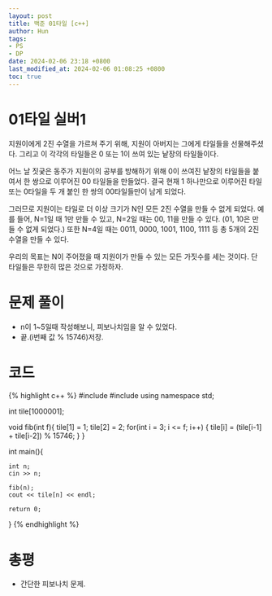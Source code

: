 ```yaml
---
layout: post
title: 백준 01타일 [c++]
author: Hun
tags:
- PS
- DP
date: 2024-02-06 23:18 +0800
last_modified_at: 2024-02-06 01:08:25 +0800
toc: true
---
```


# 01타일 실버1

지원이에게 2진 수열을 가르쳐 주기 위해, 지원이 아버지는 그에게 타일들을 선물해주셨다. 그리고 이 각각의 타일들은 0 또는 1이 쓰여 있는 낱장의 타일들이다.

어느 날 짓궂은 동주가 지원이의 공부를 방해하기 위해 0이 쓰여진 낱장의 타일들을 붙여서 한 쌍으로 이루어진 00 타일들을 만들었다. 결국 현재 1 하나만으로 이루어진 타일 또는 0타일을 두 개 붙인 한 쌍의 00타일들만이 남게 되었다.

그러므로 지원이는 타일로 더 이상 크기가 N인 모든 2진 수열을 만들 수 없게 되었다. 예를 들어, N=1일 때 1만 만들 수 있고, N=2일 때는 00, 11을 만들 수 있다. (01, 10은 만들 수 없게 되었다.) 또한 N=4일 때는 0011, 0000, 1001, 1100, 1111 등 총 5개의 2진 수열을 만들 수 있다.

우리의 목표는 N이 주어졌을 때 지원이가 만들 수 있는 모든 가짓수를 세는 것이다. 단 타일들은 무한히 많은 것으로 가정하자.

# 문제 풀이

- n이 1~5일때 작성해보니, 피보나치임을 알 수 있었다.
- 끝.(i번째 값 % 15746)저장.

# 코드
{% highlight c++ %}
#include <iostream>
#include <algorithm>
using namespace std;

int tile[1000001];

void fib(int f){
    tile[1] = 1;
    tile[2] = 2;
    for(int i = 3; i <= f; i++)
    {
        tile[i] = (tile[i-1] + tile[i-2]) % 15746;
    }
}

int main(){

    int n;
    cin >> n;
    
    fib(n);
    cout << tile[n] << endl;

    return 0;
}
{% endhighlight %}

# 총평
- 간단한 피보나치 문제.